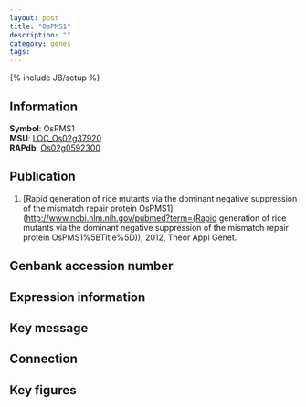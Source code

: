 ```yaml
---
layout: post
title: "OsPMS1"
description: ""
category: genes
tags: 
---
```

{% include JB/setup %}

## Information
__Symbol__: OsPMS1  
__MSU__: [LOC_Os02g37920](http://rice.plantbiology.msu.edu/cgi-bin/ORF_infopage.cgi?orf=LOC_Os02g37920)  
__RAPdb__: [Os02g0592300](http://rapdb.dna.affrc.go.jp/viewer/gbrowse_details/irgsp1?name=Os02g0592300)  

## Publication
1. [Rapid generation of rice mutants via the dominant negative suppression of the mismatch repair protein OsPMS1](http://www.ncbi.nlm.nih.gov/pubmed?term=(Rapid generation of rice mutants via the dominant negative suppression of the mismatch repair protein OsPMS1%5BTitle%5D)), 2012, Theor Appl Genet.

## Genbank accession number

## Expression information

## Key message

## Connection

## Key figures


